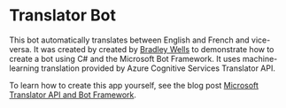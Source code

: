 ﻿# Translator Bot
This bot automatically translates between English and French and vice-versa. It was created by created by [Bradley Wells](https://wellsb.com/csharp/) to demonstrate how to create a bot using C# and the Microsoft Bot Framework. It uses machine-learning translation provided by Azure Cognitive Services Translator API.

To learn how to create this app yourself, see the blog post [Microsoft Translator API and Bot Framework](https://wellsb.com/csharp/beginners/microsoft-translator-api-bot-framework/).
